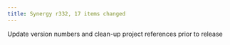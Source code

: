 ```yaml
---
title: Synergy r332, 17 items changed
---
```


Update version numbers and clean-up project references prior to release
